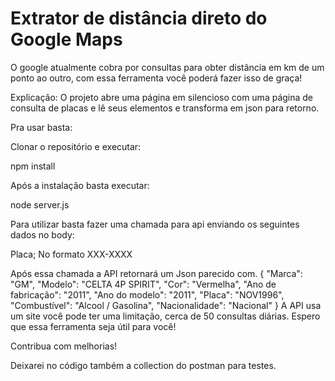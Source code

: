 # Extrator de distância direto do Google Maps

O google atualmente cobra por consultas para obter distância em km de um ponto ao outro, com essa ferramenta você poderá fazer isso de graça!

Explicação:
O projeto abre uma página em silencioso com uma página de consulta de placas e lê seus elementos e transforma em json para retorno.

Pra usar basta:

Clonar o repositório e executar:

npm install

Após a instalação basta executar:

node server.js

Para utilizar basta fazer uma chamada para api enviando os seguintes dados no body:

Placa;
No formato XXX-XXXX

Após essa chamada a API retornará um Json parecido com.
{
    "Marca": "GM",
    "Modelo": "CELTA 4P SPIRIT",
    "Cor": "Vermelha",
    "Ano de fabricação": "2011",
    "Ano do modelo": "2011",
    "Placa": "NOV1996",
    "Combustível": "Alcool / Gasolina",
    "Nacionalidade": "Nacional"
}
A API usa um site você pode ter uma limitação, cerca de 50 consultas diárias.
Espero que essa ferramenta seja útil para você!

Contribua com melhorias!

Deixarei no código também a collection do postman para testes.

